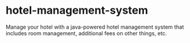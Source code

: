 # hotel-management-system
Manage your hotel with a java-powered hotel management system that includes room management, additional fees on other things, etc.
